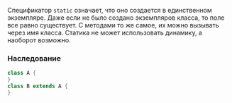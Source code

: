 Спецификатор `static` означает, что оно создается в единственном экземпляре. Даже если не было создано экземпляров класса, то поле все равно существует.
С методами то же самое, их можно вызывать через имя класса. Статика не может использовать динамику, а наоборот возможно.
### Наследование
```java
class A {
}
class B extends A {
}
```
